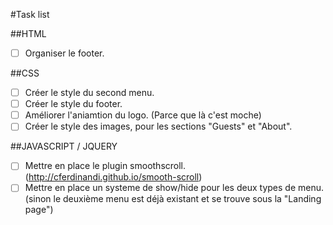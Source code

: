 #Task list

##HTML

- [ ] Organiser le footer.

##CSS
	
- [ ] Créer le style du second menu.
- [ ] Créer le style du footer.
- [ ] Améliorer l'aniamtion du logo. (Parce que là c'est moche)
- [ ] Créer le style des images, pour les sections "Guests" et "About".

##JAVASCRIPT / JQUERY

- [ ] Mettre en place le plugin smoothscroll. (http://cferdinandi.github.io/smooth-scroll)
- [ ] Mettre en place un systeme de show/hide pour les deux types de menu. (sinon le deuxième menu est déjà existant et se trouve sous la "Landing page")
